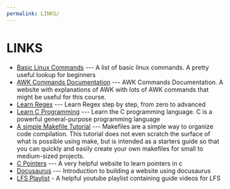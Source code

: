 ```yaml
---
permalink: LINKS/
---
```


# LINKS
- [Basic Linux Commands](https://linuxopsys.com/topics/basic-linux-commands) --- A list of basic linux commands. A pretty useful lookup for beginners
- [AWK Commands Documentation](https://www.geeksforgeeks.org/awk-command-unixlinux-examples/) --- AWK Commands Documentation. A website with explanations of AWK with lots of AWK commands that might be useful for this course.
- [Learn Regex](https://regexlearn.com/) --- Learn Regex step by step, from zero to advanced
- [Learn C Programming](https://www.programiz.com/c-programming) --- Learn the C programming language. C is a powerful general-purpose programming language 
- [A simple Makefile Tutorial](https://www.cs.colby.edu/maxwell/courses/tutorials/maketutor/) --- Makefiles are a simple way to organize code compilation. This tutorial does not even scratch the surface of what is possible using make, but is intended as a starters guide so that you can quickly and easily create your own makefiles for small to medium-sized projects. 
- [C Pointers](https://www.w3schools.com/c/c_pointers.php) --- A very helpful website to learn pointers in c 
- [Docusaurus](https://docusaurus.io/docs) --- Introduction to building a website using docusaurus
- [LFS Playlist](https://www.youtube.com/playlist?list=PLyc5xVO2uDsCKdz6-Ojah0o-ZTqGE7HEX) - A helpful youtube playlist containing guide videos for LFS
